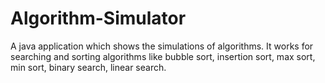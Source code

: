 # Algorithm-Simulator
A java application which shows the simulations of algorithms. It works for searching and sorting algorithms like bubble sort, insertion sort, max sort, min sort, binary search, linear search. 
